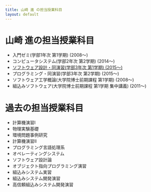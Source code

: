 ```yaml
---
title: 山崎 進 の担当授業科目
layout: default
---
```

# 山崎 進の担当授業科目

* 入門ゼミ(学部1年次 第1学期) (2008〜)
* コンピュータシステム(学部2年次 第2学期) (2014〜)
* [ソフトウェア設計・同演習(学部3年次 第1学期) (2015〜)](/courses/SoftwareDesign.html)
* プログラミング・同演習(学部3年次 第2学期) (2015〜)
* ソフトウェア工学概論(大学院博士前期課程 第1学期) (2008〜)
* 組込みソフトウェア(大学院博士前期課程 第1学期 集中講義) (2011〜)

# 過去の担当授業科目

* 計算機演習I 
* 物理実験基礎
* 環境問題事例研究
* 計算機演習II
* プログラミング言語処理系
* オペレーティングシステム
* ソフトウェア設計論
* オブジェクト指向プログラミング演習
* 組込みシステム実習
* 組込みシステム開発演習
* 高信頼組込みシステム開発演習
